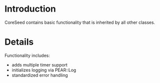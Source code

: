 # Introduction #

CoreSeed contains basic functionality that is inherited by all other classes.


# Details #

Functionality includes:

  * adds multiple timer support
  * initializes logging via PEAR::Log
  * standardized error handling